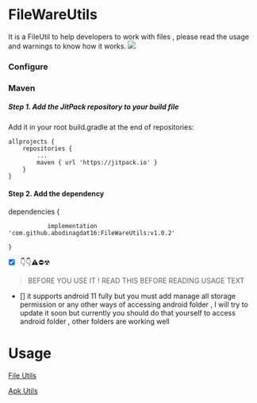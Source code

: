 # FileWareUtils
 It is a FileUtil to help developers to work with files , please read the usage and warnings to know how it works.
 [![](https://jitpack.io/v/abodinagdat16/FileWareUtils.svg)](https://jitpack.io/#abodinagdat16/FileWareUtils)
 ### Configure
 ### Maven
 ##### Step 1. Add the JitPack repository to your build file
   Add it in your root build.gradle at the end of repositories:

	allprojects {
		repositories {
			...
			maven { url 'https://jitpack.io' }
		}
	}
 
 
 #### Step 2. Add the dependency
 
 dependencies {
 
	           implementation 'com.github.abodinagdat16:FileWareUtils:v1.0.2'
         
	}
 
 - [x] 👇👇⚠️⛔☢
 > BEFORE YOU USE IT !
 > READ THIS BEFORE READING USAGE TEXT
 - [] it supports android 11 fully but you must add manage all storage permission or any other ways of accessing android folder , I will try to update it soon but currently you should do that yourself to access android folder , other folders are working well
 
 #  Usage
 [File Utils](https://github.com/abodinagdat16/FileWareUtils/blob/master/Doc/FileUtils.md)
 
 [Apk Utils](https://github.com/abodinagdat16/FileWareUtils/blob/master/Doc/ApkUtils.md)
